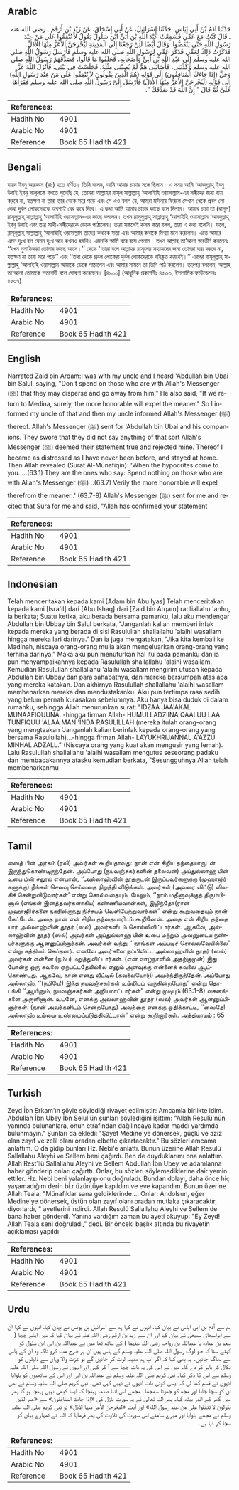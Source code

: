## Arabic


<div dir="rtl" lang="ar" style={{fontSize:'larger',backgroundColor:'#f8f9fa',padding:20}}>
حَدَّثَنَا آدَمُ بْنُ أَبِي إِيَاسٍ، حَدَّثَنَا إِسْرَائِيلُ، عَنْ أَبِي إِسْحَاقَ، عَنْ زَيْدِ بْنِ أَرْقَمَ ـ رضى الله عنه ـ قَالَ كُنْتُ مَعَ عَمِّي فَسَمِعْتُ عَبْدَ اللَّهِ بْنَ أُبَىٍّ ابْنَ سَلُولَ يَقُولُ لاَ تُنْفِقُوا عَلَى مَنْ عِنْدَ رَسُولِ اللَّهِ حَتَّى يَنْفَضُّوا‏.‏ وَقَالَ أَيْضًا لَئِنْ رَجَعْنَا إِلَى الْمَدِينَةِ لَيُخْرِجَنَّ الأَعَزُّ مِنْهَا الأَذَلَّ‏.‏ فَذَكَرْتُ ذَلِكَ لِعَمِّي فَذَكَرَ عَمِّي لِرَسُولِ اللَّهِ صلى الله عليه وسلم فَأَرْسَلَ رَسُولُ اللَّهِ صلى الله عليه وسلم إِلَى عَبْدِ اللَّهِ بْنِ أُبَىٍّ وَأَصْحَابِهِ، فَحَلَفُوا مَا قَالُوا، فَصَدَّقَهُمْ رَسُولُ اللَّهِ صلى الله عليه وسلم وَكَذَّبَنِي، فَأَصَابَنِي هَمٌّ لَمْ يُصِبْنِي مِثْلُهُ، فَجَلَسْتُ فِي بَيْتِي، فَأَنْزَلَ اللَّهُ عَزَّ وَجَلَّ ‏(‏إِذَا جَاءَكَ الْمُنَافِقُونَ‏)‏ إِلَى قَوْلِهِ ‏(‏هُمُ الَّذِينَ يَقُولُونَ لاَ تُنْفِقُوا عَلَى مَنْ عِنْدَ رَسُولِ اللَّهِ‏)‏ إِلَى قَوْلِهِ ‏(‏لَيُخْرِجَنَّ الأَعَزُّ مِنْهَا الأَذَلَّ‏)‏ فَأَرْسَلَ إِلَىَّ رَسُولُ اللَّهِ صلى الله عليه وسلم فَقَرَأَهَا عَلَىَّ ثُمَّ قَالَ ‏"‏ إِنَّ اللَّهَ قَدْ صَدَّقَكَ ‏"‏‏.‏
</div>
<div style={{backgroundColor:'#f8f9fa',padding:20, marginBottom: 10}}><table> <thead> <tr> <th>References:</th> <th></th> </tr> </thead> <tbody><tr><td>Hadith No</td><td>4901</td></tr><tr><td>Arabic No</td><td>4901</td></tr><tr><td>Reference</td><td>Book 65 Hadith 421</td></tr></tbody></table></div>

## Bengali


<div dir="ltr" lang="bn" style={{fontSize:'larger',backgroundColor:'#f8f9fa',padding:20}}>
যায়দ ইবনু আরকাম (রাঃ) হতে বর্ণিত। তিনি বলেন, আমি আমার চাচার সঙ্গে ছিলাম। এ সময় আমি ‘আবদুল্লাহ্ ইবনু উবাই ইবনু সালূলকে বলতে শুনেছি যে, তোমরা আল্লাহর রাসূল সাল্লাল্লাহু ‘আলাইহি ওয়াসাল্লাম-এর সঙ্গীদের জন্য ব্যয় করবে না, যতক্ষণ না তারা তার থেকে সরে পড়ে এবং সে এও বলল যে, আমরা মদিনা্য় ফিরলে সেখান থেকে প্রবল লোকেরা দুর্বল লোকদেরকে অবশ্যই বের করে দিবে। এ কথা আমি আমার চাচার কাছে বলে দিলাম। আমার চাচা তা (রাসূল) রাসূলুল্লাহ্ সাল্লাল্লাহু ‘আলাইহি ওয়াসাল্লাম-এর কাছে বললেন। তখন রাসূলুল্লাহ্ সাল্লাল্লাহু ‘আলাইহি ওয়াসাল্লাম ‘আবদুল্লাহ্ ইবনু উবাই এবং তার সাথী-সঙ্গীদেরকে ডেকে পাঠালেন। তারা সকলেই কসম করে বলল, তারা এ কথা বলেনি। ফলে, রাসূলুল্লাহ্ সাল্লাল্লাহু ‘আলাইহি ওয়াসাল্লাম তাদের কথাকে সত্য এবং আমার কথাকে মিথ্যা মনে করলেন। এতে আমার এমন দুঃখ হল যেমন দুঃখ আর কখনও হয়নি। এমনকি আমি ঘরে বসে গেলাম। তখন আল্লাহ্ তা‘আলা অবতীর্ণ করলেনঃ ‘‘যখন মুনাফিকরা তোমার কাছে আসে।’’ থেকে ‘‘তারা বলে আল্লাহর রাসূলের সহচরদের জন্য তোমরা ব্যয় করবে না, যতক্ষণ না তারা সরে পড়ে’’ এবং ‘‘তথা থেকে প্রবল লোকেরা দুর্বল লোকদেরকে বহিষ্কৃত করবেই।’’ এরপর রাসূলুল্লাহ্ সাল্লাল্লাহু ‘আলাইহি ওয়াসাল্লাম আমাকে ডেকে পাঠালেন এবং আমার সামনে তা তিনি পাঠ করলেন। তারপর বললেন, আল্লাহ্ তা‘আলা তোমাকে সত্যবাদী বলে ঘোষণা করেছেন। [৪৯০০] (আধুনিক প্রকাশনীঃ ৪৫৩৩, ইসলামিক ফাউন্ডেশনঃ ৪৫৩৭)
</div>
<div style={{backgroundColor:'#f8f9fa',padding:20, marginBottom: 10}}><table> <thead> <tr> <th>References:</th> <th></th> </tr> </thead> <tbody><tr><td>Hadith No</td><td>4901</td></tr><tr><td>Arabic No</td><td>4901</td></tr><tr><td>Reference</td><td>Book 65 Hadith 421</td></tr></tbody></table></div>

## English


<div dir="ltr" lang="en" style={{fontSize:'larger',backgroundColor:'#f8f9fa',padding:20}}>
Narrated Zaid bin Arqam:I was with my uncle and I heard 'Abdullah bin Ubai bin Salul, saying, "Don't spend on those who are with Allah's Messenger (ﷺ) that they may disperse and go away from him." He also said, "If we return to Medina, surely, the more honorable will expel the meaner." So I informed my uncle of that and then my uncle informed Allah's Messenger (ﷺ) thereof. Allah's Messenger (ﷺ) sent for 'Abdullah bin Ubai and his companions. They swore that they did not say anything of that sort Allah's Messenger (ﷺ) deemed their statement true and rejected mine. Thereof I became as distressed as I have never been before, and stayed at home. Then Allah revealed (Surat Al-Munafiqin): 'When the hypocrites come to you.....(63.1) They are the ones who say: Spend nothing on those who are with Allah's Messenger (ﷺ) ..(63.7) Verily the more honorable will expel therefrom the meaner..' (63.7-8) Allah's Messenger (ﷺ) sent for me and recited that Sura for me and said, "Allah has confirmed your statement
</div>
<div style={{backgroundColor:'#f8f9fa',padding:20, marginBottom: 10}}><table> <thead> <tr> <th>References:</th> <th></th> </tr> </thead> <tbody><tr><td>Hadith No</td><td>4901</td></tr><tr><td>Arabic No</td><td>4901</td></tr><tr><td>Reference</td><td>Book 65 Hadith 421</td></tr></tbody></table></div>

## Indonesian


<div dir="ltr" lang="id" style={{fontSize:'larger',backgroundColor:'#f8f9fa',padding:20}}>
Telah menceritakan kepada kami [Adam bin Abu Iyas] Telah menceritakan kepada kami [Isra'il] dari [Abu Ishaq] dari [Zaid bin Arqam] radliallahu 'anhu, ia berkata; Suatu ketika, aku berada bersama pamanku, lalu aku mendengar Abdullah bin Ubbay bin Salul berkata, "Janganlah kalian memberi infak kepada mereka yang berada di sisi Rasulullah shallallahu 'alaihi wasallam hingga mereka lari darinya." Dan ia juga mengatakan, "Jika kita kembali ke Madinah, niscaya orang-orang mulia akan mengeluarkan orang-orang yang terhina darinya." Maka aku pun menuturkan hal itu pada pamanku dan ia pun menyampaikannya kepada Rasulullah shallallahu 'alaihi wasallam. Kemudian Rasulullah shallallahu 'alaihi wasallam mengirim utusan kepada Abdullah bin Ubbay dan para sahabatnya, dan mereka bersumpah atas apa yang mereka katakan. Dan akhirnya Rasulullah shallallahu 'alaihi wasallam membenarkan mereka dan mendustakanku. Aku pun tertimpa rasa sedih yang belum pernah kurasakan sebelumnya. Aku hanya bisa duduk di dalam rumahku, sehingga Allah menurunkan surat: "IDZAA JAA'AKAL MUNAAFIQUUNA..-hingga firman Allah- HUMULLADZIINA QAALUU LAA TUNFIQUU 'ALAA MAN 'INDA RASULILLAH (mereka itulah orang-orang yang mengtaakan 'Janganlah kalian berinfak kepada orang-orang yang bersama Rasulullah)...-hingga firman Allah- LAYUKHRIJANNAL A'AZZU MINHAL ADZALL." (Niscaya orang yang kuat akan mengusir yang lemah). Lalu Rasulullah shallallahu 'alaihi wasallam mengutus seseorang padaku dan membacakannya atasku kemudian berkata, "Sesungguhnya Allah telah membenarkanmu
</div>
<div style={{backgroundColor:'#f8f9fa',padding:20, marginBottom: 10}}><table> <thead> <tr> <th>References:</th> <th></th> </tr> </thead> <tbody><tr><td>Hadith No</td><td>4901</td></tr><tr><td>Arabic No</td><td>4901</td></tr><tr><td>Reference</td><td>Book 65 Hadith 421</td></tr></tbody></table></div>

## Tamil


<div dir="ltr" lang="ta" style={{fontSize:'larger',backgroundColor:'#f8f9fa',padding:20}}>
ஸைத் பின் அர்கம் (ரலி) அவர்கள் கூறியதாவது: நான் என் சிறிய தந்தையாருடன் இருந்துகொண்டிருந்தேன். அப்போது (நயவஞ்சகர்களின் தலைவன்) அப்துல்லாஹ் பின் உபை பின் சலூல் என்பான், ‘‘அல்லாஹ்வின் தூதருடன் இருப்பவர்களுக்கு (முஹாஜிர்களுக்கு) நீங்கள் செலவு செய்வதை நிறுத்தி விடுங்கள். அவர்கள் (அவரை விட்டு) விலகிச் சென்றுவிடுவார்கள்’ என்று சொல்வதையும், மேலும், ‘‘நாம் மதீனாவுக்குத் திரும்பினால் (எங்கள் இனத்தவர்களாகிய) கண்ணியவான்கள், இழிந்தோ(ரான முஹாஜி)ர்களை நகரிலிருந்து நிச்சயம் வெளியேற்றுவார்கள்” என்று கூறுவதையும் நான் கேட்டேன். அதை நான் என் சிறிய தந்தையாரிடம் கூறினேன். அதை என் சிறிய தந்தை யார் அல்லாஹ்வின் தூதர் (ஸல்) அவர்களிடம் சொல்லிவிட்டார்கள். ஆகவே, அல்லாஹ்வின் தூதர் (ஸல்) அவர்கள் அப்துல்லாஹ் பின் உபை மற்றும் அவனுடைய நண்பர்களுக்கு ஆளனுப்பினார்கள். அவர்கள் வந்து, ‘‘நாங்கள் அப்படிச் சொல்லவேயில்லை” என்று சத்தியம் செய்தனர். எனவே அவர்களை நம்பிவிட்ட அல்லாஹ்வின் தூதர் (ஸல்) அவர்கள் என்னை (நம்ப) மறுத்துவிட்டார்கள். (என் வாழ்நாளில் அதற்குமுன்) இது போன்ற ஒரு கவலை ஏற்பட்டதேயில்லை எனும் அளவுக்கு என்னைக் கவலை ஆட்கொண்டது. ஆகவே, நான் எனது வீட்டில் (கவலையோடு) அமர்ந்திருந்தேன். அப்போது அல்லாஹ், ‘‘(நபியே!) இந்த நயவஞ்சகர்கள் உம்மிடம் வருகின்றபோது” என்று தொடங்கி ‘‘ஆயினும், நயவஞ்சகர்கள் அறியமாட்டார்கள்” என்று முடியும் (63:1-8) வசனங்களை அருளினான். உடனே, எனக்கு அல்லாஹ்வின் தூதர் (ஸல்) அவர்கள் ஆளனுப்பினார்கள். (நான் அவர்களிடம் சென்றபோது) அவற்றை எனக்கு ஓதிக்காட்டி, ‘‘ஸைதே! அல்லாஹ் உம்மை உண்மைப்படுத்திவிட்டான்” என்று கூறினார்கள். அத்தியாயம் : 65
</div>
<div style={{backgroundColor:'#f8f9fa',padding:20, marginBottom: 10}}><table> <thead> <tr> <th>References:</th> <th></th> </tr> </thead> <tbody><tr><td>Hadith No</td><td>4901</td></tr><tr><td>Arabic No</td><td>4901</td></tr><tr><td>Reference</td><td>Book 65 Hadith 421</td></tr></tbody></table></div>

## Turkish


<div dir="ltr" lang="tr" style={{fontSize:'larger',backgroundColor:'#f8f9fa',padding:20}}>
Zeyd İbn Erkam'ın şöyle söylediği rivayet edilmiştir: Amcamla birlikte idim. Abdullah İbn Ubey İbn Selul'ün şunları söylediğini işittim: "Allah Resulü'nün yanında bulunanlara, onun etrafından dağılıncaya kadar maddı yardımda bulunmayın." Şunları da ekledi: "Şayet Medıne'ye dönersek, güçlü ve aziz olan zayıf ve zelil olanı oradan elbette çıkartacaktır." Bu sözleri amcama anlattım. O da gidip bunları Hz. Nebi'e anlattı. Bunun üzerine Allah Resulü Sallallahu Aleyhi ve Sellem beni çağırdı. Ben de duyduklarımı ona anlattım. Allah Rest1lü Sallallahu Aleyhi ve Sellem Abdullah İbn Ubey ve adamlarına haber gönderip onları çağırttı. Onlar, bu sözleri söylemediklerine dair yemin ettiler. Hz. Nebi beni yalanlayıp onu doğruladı. Bundan dolayı, daha önce hiç yaşamadığım derin bi.r üzüntüye kapıldım ve eve kapandım. Bunun üzerine Allah Teala: "Münafıklar sana geldiklerinde ... Onlar: Andolsun, eğer Medine'ye dönersek, üstün olan zayıf olanı oradan mutlaka çıkaracaktır, diyorlardı, " ayetlerini indirdi. Allah Resulü Sallallahu Aleyhi ve Sellem de bana haber gönderdi. Yanına vardığım zaman bu ayeti okuyup: "Ey Zeyd! Allah Teala seni doğruladı," dedi. Bir önceki başlık altında bu rivayetin açıklaması yapıldı
</div>
<div style={{backgroundColor:'#f8f9fa',padding:20, marginBottom: 10}}><table> <thead> <tr> <th>References:</th> <th></th> </tr> </thead> <tbody><tr><td>Hadith No</td><td>4901</td></tr><tr><td>Arabic No</td><td>4901</td></tr><tr><td>Reference</td><td>Book 65 Hadith 421</td></tr></tbody></table></div>

## Urdu


<div dir="rtl" lang="ur" style={{fontSize:'larger',backgroundColor:'#f8f9fa',padding:20}}>
ہم سے آدم بن ابی ایاس نے بیان کیا، انہوں نے کہا ہم سے اسرائیل بن یونس نے بیان کیا، انہوں نے کہا ان سے ابواسحاق سبیعی نے بیان کیا اور ان سے زید بن ارقم رضی اللہ عنہ نے بیان کیا کہ میں اپنے چچا ( سعد بن عبادہ یا عبداللہ بن رواحہ رضی اللہ عنہما ) کے ساتھ تھا میں نے عبداللہ بن ابی ابن سلول کو کہتے سنا کہ جو لوگ رسول اللہ صلی اللہ علیہ وسلم کے پاس ہیں ان پر خرچ مت کرو تاکہ وہ ان کے پاس سے بھاگ جائیں۔ یہ بھی کہا کہ اگر اب ہم مدینہ لوٹ کر جائیں گے تو عزت والا وہاں سے ذلیلوں کو نکال کر باہر کر دے گا۔ میں نے اس کی یہ بات چچا سے آ کر کہی اور انہوں نے رسول اللہ صلی اللہ علیہ وسلم سے اس کا ذکر کیا۔ نبی کریم صلی اللہ علیہ وسلم نے عبداللہ بن ابی اور اس کے ساتھیوں کو بلوایا انہوں نے قسم کھا لی کہ ایسی کوئی بات انہوں نے نہیں کہی تھی۔ نبی کریم صلی اللہ علیہ وسلم نے بھی ان کو سچا جانا اور مجھ کو جھوٹا سمجھا۔ مجھے اس اتنا صدمہ پہنچا کہ ایسا کبھی نہیں پہنچا ہو گا پھر میں گھر کے اندر بیٹھ گیا۔ پھر اللہ تعالیٰ نے یہ سورت نازل کی «إذا جاءك المنافقون‏» سے «هم الذين يقولون لا تنفقوا على من عند رسول الله‏» اور آیت «ليخرجن الأعز منها الأذل‏» تو نبی کریم صلی اللہ علیہ وسلم نے مجھے بلوایا اور میرے سامنے اس سورت کی تلاوت کی پھر فرمایا کہ اللہ نے تمہارے بیان کو سچا کر دیا ہے۔
</div>
<div style={{backgroundColor:'#f8f9fa',padding:20, marginBottom: 10}}><table> <thead> <tr> <th>References:</th> <th></th> </tr> </thead> <tbody><tr><td>Hadith No</td><td>4901</td></tr><tr><td>Arabic No</td><td>4901</td></tr><tr><td>Reference</td><td>Book 65 Hadith 421</td></tr></tbody></table></div>